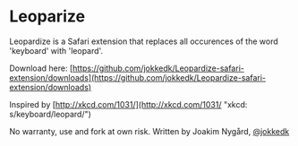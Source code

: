 Leoparize
=========
Leopardize is a Safari extension that replaces all occurences of the word 'keyboard' with 'leopard'. 

Download here: [https://github.com/jokkedk/Leopardize-safari-extension/downloads](https://github.com/jokkedk/Leopardize-safari-extension/downloads)

Inspired by [http://xkcd.com/1031/](http://xkcd.com/1031/ "xkcd: s/keyboard/leopard/")

No warranty, use and fork at own risk. Written by Joakim Nygård, [@jokkedk](http://twitter.com/jokkedk)